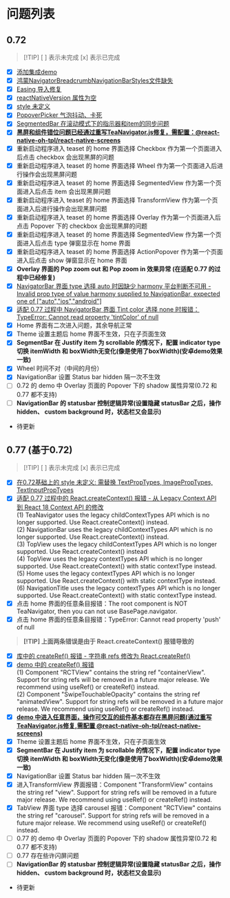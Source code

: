 # 问题列表

## 0.72
> [!TIP] [ ] 表示未完成 [x] 表示已完成
- [x] [添加集成demo](https://github.com/ChanRui09/teaset_lib_demo/commit/895e03ee017632f3ef500d7178231aa547eb3739)
- [x] [鸿蒙NavigatorBreadcrumbNavigationBarStyles文件缺失](https://github.com/ChanRui09/teaset_lib_demo/commit/141ddaf4d930f18024c46bd09c1ca01b92a42b77)
- [x] [Easing 导入修复](https://github.com/ChanRui09/teaset_lib_demo/commit/552f23a18b3a6e843519f6d9822cefb5585a13cd)
- [x] [reactNativeVersion 属性为空](https://github.com/ChanRui09/teaset_lib_demo/commit/3211eaf1b8086148af044cbcafdc96635d95d7ee)
- [x] [style 未定义](https://github.com/ChanRui09/teaset_lib_demo/commit/1f07c0f3da8e294f15623e75d41f26a9dac16d73)
- [x] [PopoverPicker 气泡抖动、卡死](https://github.com/ChanRui09/teaset_lib_demo/commit/f49863bb1d4301c8165c5515ee392295194dc750)
- [x] [SegmentedBar 在滚动模式下的指示器和item的同步问题](https://github.com/ChanRui09/teaset_lib_demo/commit/0273cbd797ed6bd86fae5ef9676b702b848a7a38) 
- [x] [**黑屏和组件错位问题已经通过重写TeaNavigator.js修复，需配置：@react-native-oh-tpl/react-native-screens**](https://github.com/ChanRui09/teaset_lib_demo/commit/6271593572ab70b3bce04ae1b6abdbcffe6c6e70) 
- [x] 重新启动程序进入 teaset 的 home 界面选择 Checkbox 作为第一个页面进入后点击 checkbox 会出现黑屏的问题
- [x] 重新启动程序进入 teaset 的 home 界面选择 Wheel 作为第一个页面进入后进行操作会出现黑屏问题
- [x] 重新启动程序进入 teaset 的 home 界面选择 SegmentedView 作为第一个页面进入后点击 item 会出现黑屏问题
- [x] 重新启动程序进入 teaset 的 home 界面选择 TransformView 作为第一个页面进入后进行操作会出现黑屏问题
- [x] 重新启动程序进入 teaset 的 home 界面选择 Overlay 作为第一个页面进入后点击 Popover 下的 checkbox 会出现黑屏的问题
- [x] 重新启动程序进入 teaset 的 home 界面选择 SegmentedView 作为第一个页面进入后点击 type 弹窗显示在 home 界面
- [x] 重新启动程序进入 teaset 的 home 界面选择 ActionPopover 作为第一个页面进入后点击 show 弹窗显示在 home 界面
- [x] **Overlay 界面的 Pop zoom out 和 Pop zoom in 效果异常 (在适配 0.77 的过程中已经修复)**  
- [x] [NavigatorBar 界面 type 选择 auto 时因缺少 harmony 平台判断不可用 - Invalid prop type of value harmony supplied to NavigationBar, expected one of ["auto","ios","android"]](https://github.com/ChanRui09/teaset_lib_demo/commit/2906c01c9839118ba9d4541e4eddbeea194161e6)  
- [x] [适配 0.77 过程中 NavigatorBar 界面 Tint color 选择 none 时报错：TypeError: Cannot read property 'tintColor' of null](https://github.com/ChanRui09/teaset_lib_demo/commit/be482960e36c0232257859e2501c89ca18dc4183)  
- [x] Home 界面有二次进入问题，其余导航正常
- [x] Theme 设置主题后 home 界面不生效，只在子页面生效
- [x] **SegmentBar 在 Justify item 为 scrollable 的情况下，配置 indicator type 切换 itemWidth 和 boxWidth无变化(像是使用了boxWidth)(安卓demo效果一致)**
- [x] Wheel 时间不对（中间的月份）
- [x] NavigationBar 设置 Status bar hidden 隔一次不生效
- [ ] 0.72 的 demo 中 Overlay 页面的 Popover 下的 shadow 属性异常(0.72 和 0.77 都不支持)
- [ ] **NavigationBar 的 statusbar 控制逻辑异常(设置隐藏 statusBar 之后，操作 hidden、 custom background 时，状态栏又会显示)**
- 待更新
## 0.77 (基于0.72)
> [!TIP] [ ] 表示未完成 [x] 表示已完成
- [x] [在0.72基础上的 style 未定义: 需替换 TextPropTypes, ImagePropTypes, TextInputPropTypes](https://github.com/ChanRui09/teaset_lib_demo/commit/ff6d5b34b1f30e6e1be9c274bca36840fef6c71e)
- [x] [适配 0.77 过程中的 React.createContext() 报错 - 从 Legacy Context API 到 React 18 Context API 的修改](https://github.com/ChanRui09/teaset_lib_demo/commit/ed2b30dce1784e873f4b806abfa16416396edfa2)   
(1) TeaNavigator uses the legacy childContextTypes API which is no longer supported. Use React.createContext() instead.  
(2) NavigationBar uses the legacy childContextTypes API which is no longer supported. Use React.createContext() instead.  
(3) TopView uses the legacy childContextTypes API which is no longer supported. Use React.createContext() instead  
(4) TopView uses the legacy contextTypes API which is no longer supported. Use React.createContext() with static contextType instead.  
(5) Home uses the legacy contextTypes API which is no longer supported. Use React.createContext() with static contextType instead.  
(6) NavigationTitle uses the legacy contextTypes API which is no longer supported. Use React.createContext() with static contextType instead.  
- [x] 点击 home 界面的任意条目报错：The root component is NOT TeaNavigator, then you can not use BasePage.navigator.
- [x] 点击 home 界面的任意条目报错：TypeError: Cannot read property 'push' of null
> **[!TIP] 上面两条错误是由于 React.createContext() 报错导致的**
- [x] [库中的 createRef() 报错 - 字符串 refs 修改为 React.createRef()](https://github.com/ChanRui09/teaset_lib_demo/commit/5192ff367ab61909c00411033f59dcce591f0803)
- [x] [demo 中的 createRef() 报错](https://github.com/ChanRui09/teaset_lib_demo/commit/dfcfcf71ab29ca58802641338c250701491ed860)  
(1) Component "RCTView" contains the string ref "containerView". Support for string refs will be removed in a future major release. We recommend using useRef() or createRef() instead.  
(2) Component "SwipeTouchableOpacity" contains the string ref "animatedView". Support for string refs will be removed in a future major release. We recommend using useRef() or createRef() instead.  
- [x] [**demo 中进入任意界面，操作可交互的组件基本都存在黑屏问题(通过重写TeaNavigator.js修复,需配置 @react-native-oh-tpl/react-native-screens)**](https://github.com/ChanRui09/teaset_lib_demo/commit/6271593572ab70b3bce04ae1b6abdbcffe6c6e70)
- [x] Theme 设置主题后 home 界面不生效，只在子页面生效
- [x] **SegmentBar 在 Justify item 为 scrollable 的情况下，配置 indicator type 切换 itemWidth 和 boxWidth无变化(像是使用了boxWidth)(安卓demo效果一致)**
- [x] NavigationBar 设置 Status bar hidden 隔一次不生效
- [x] 进入TransformView 界面报错：Component "TransformView" contains the string ref "view". Support for string refs will be removed in a future major release. We recommend using useRef() or createRef() instead.
- [x] TabView 界面 type 选择 carousel 报错：Component "RCTView" contains the string ref "carousel". Support for string refs will be removed in a future major release. We recommend using useRef() or createRef() instead.
- [ ] 0.77 的 demo 中 Overlay 页面的 Popover 下的 shadow 属性异常(0.72 和 0.77 都不支持)
- [ ] 0.77 存在些许闪屏问题
- [ ] **NavigationBar 的 statusbar 控制逻辑异常(设置隐藏 statusBar 之后，操作 hidden、 custom background 时，状态栏又会显示)**
- 待更新
